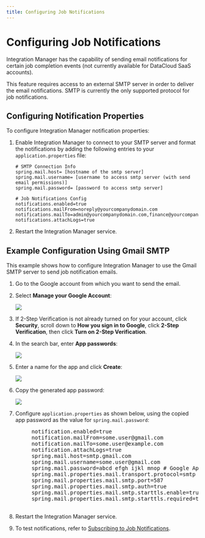 ```yaml
---
title: Configuring Job Notifications
---
```


# Configuring Job Notifications

Integration Manager has the capability of sending email notifications for certain job completion events (not currently available for DataCloud SaaS accounts).

This feature requires access to an external SMTP server in order to deliver the email notifications. SMTP is currently the only supported protocol for job notifications.

## Configuring Notification Properties

To configure Integration Manager notification properties:

1. Enable Integration Manager to connect to your SMTP server and format the notifications by adding the following entries to your `application.properties` file:

    ```
    # SMTP Connection Info
    spring.mail.host= [hostname of the smtp server]
    spring.mail.username= [username to access smtp server (with send email permissions)]
    spring.mail.password= [password to access smtp server]
    ```

    ```
    # Job Notifications Config
    notifications.enabled=true
    notifications.mailFrom=noreply@yourcompanydomain.com
    notifications.mailTo=admin@yourcompanydomain.com,finance@yourcompanydomain.com
    notifications.attachLogs=true
    ```
    
2. Restart the Integration Manager service.

## Example Configuration Using Gmail SMTP

This example shows how to configure Integration Manager to use the Gmail SMTP server to send job notification emails.

1. Go to the Google account from which you want to send the email.
2. Select **Manage your Google Account**:

      ![](/img/Google-Account.png)
3. If 2-Step Verification is not already turned on for your account, click **Security**, scroll down to **How you sign in to Google**, click **2-Step Verification**, then click **Turn on 2-Step Verification**.
4. In the search bar, enter **App passwords**:
   
      ![](/img/App-Passwords1.png)
5. Enter a name for the app and click **Create**:

      ![](/img/App-Passwords2.png)
6. Copy the generated app password:

      ![](/img/App-Passwords3.png)
7. Configure `application.properties` as shown below, using the copied app password as the value for `spring.mail.password`:

    <pre>
        notification.enabled=true
        notification.mailFrom=some.user<span>@</span>gmail.com
        notification.mailTo=some.user<span>@</span>example.com
        notification.attachLogs=true
        spring.mail.host=smtp.gmail.com
        spring.mail.username=some.user<span>@</span>gmail.com
        spring.mail.password=<font className="codeHighlight">abcd efgh ijkl mnop</font> # Google App Password, not Gmail Password
        spring.mail.properties.mail.transport.protocol=smtp
        spring.mail.properties.mail.smtp.port=587
        spring.mail.properties.mail.smtp.auth=true
        spring.mail.properties.mail.smtp.starttls.enable=true
        spring.mail.properties.mail.smtp.starttls.required=true
    </pre>

8. Restart the Integration Manager service.
9. To test notifications, refer to [Subscribing to Job Notifications](../jobs/subscribing-to-job-notifications).